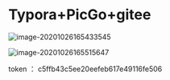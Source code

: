 # Typora+PicGo+gitee

![image-20201026165433545](https://gitee.com/raylee-lilei/cdn/raw/master/image-20201026165433545.png)

![image-20201026165515647](https://gitee.com/raylee-lilei/cdn/raw/master/image-20201026165515647.png)

token  ： c5ffb43c5ee20eefeb617e49116fe506